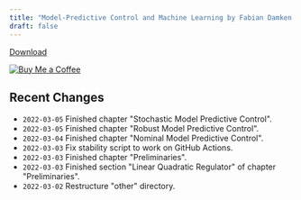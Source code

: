 ```yaml
---
title: "Model-Predictive Control and Machine Learning by Fabian Damken (english)"
draft: false
---
```


[Download](mpc-summary.pdf)

[![Buy Me a Coffee](https://cdn.ko-fi.com/cdn/kofi1.png?v=3)](https://ko-fi.com/fdamken)

## Recent Changes
- `2022-03-05` Finished chapter "Stochastic Model Predictive Control".
- `2022-03-05` Finished chapter "Robust Model Predictive Control".
- `2022-03-04` Finished chapter "Nominal Model Predictive Control".
- `2022-03-03` Fix stability script to work on GitHub Actions.
- `2022-03-03` Finished chapter "Preliminaries".
- `2022-03-03` Finished section "Linear Quadratic Regulator" of chapter "Preliminaries".
- `2022-03-02` Restructure "other" directory.
